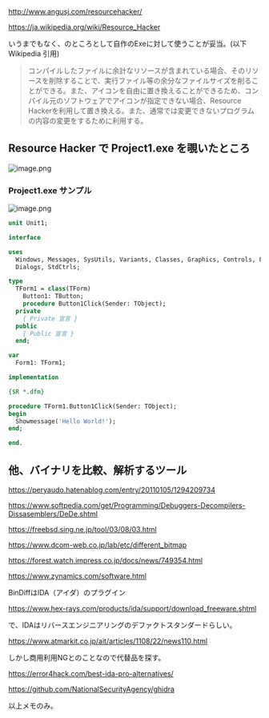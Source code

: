 http://www.angusj.com/resourcehacker/

https://ja.wikipedia.org/wiki/Resource_Hacker

いうまでもなく、のところとして自作のExeに対して使うことが妥当。(以下 Wikipedia 引用)
> コンパイルしたファイルに余計なリソースが含まれている場合、そのリソースを削除することで、実行ファイル等の余分なファイルサイズを削ることができる。また、アイコンを自由に置き換えることができるため、コンパイル元のソフトウェアでアイコンが指定できない場合、Resource Hackerを利用して置き換える。また、通常では変更できないプログラムの内容の変更をするために利用する。

## Resource Hacker で Project1.exe を覗いたところ

![image.png](https://qiita-image-store.s3.ap-northeast-1.amazonaws.com/0/93824/4d8c2b04-202c-d1c7-d4ca-e4c6cb41e583.png)


### Project1.exe サンプル 

![image.png](https://qiita-image-store.s3.ap-northeast-1.amazonaws.com/0/93824/4a80743c-e454-1055-a87e-fbc042d921a5.png)

```pascal
unit Unit1;

interface

uses
  Windows, Messages, SysUtils, Variants, Classes, Graphics, Controls, Forms,
  Dialogs, StdCtrls;

type
  TForm1 = class(TForm)
    Button1: TButton;
    procedure Button1Click(Sender: TObject);
  private
    { Private 宣言 }
  public
    { Public 宣言 }
  end;

var
  Form1: TForm1;

implementation

{$R *.dfm}

procedure TForm1.Button1Click(Sender: TObject);
begin
  Showmessage('Hello World!');
end;

end.
```

## 他、バイナリを比較、解析するツール

https://peryaudo.hatenablog.com/entry/20110105/1294209734

https://www.softpedia.com/get/Programming/Debuggers-Decompilers-Dissasemblers/DeDe.shtml


https://freebsd.sing.ne.jp/tool/03/08/03.html

https://www.dcom-web.co.jp/lab/etc/different_bitmap

https://forest.watch.impress.co.jp/docs/news/749354.html

https://www.zynamics.com/software.html

BinDiffはIDA（アイダ）のプラグイン

https://www.hex-rays.com/products/ida/support/download_freeware.shtml

で、IDAはリバースエンジニアリングのデファクトスタンダードらしい。

https://www.atmarkit.co.jp/ait/articles/1108/22/news110.html

しかし商用利用NGとのことなので代替品を探す。

https://error4hack.com/best-ida-pro-alternatives/

https://github.com/NationalSecurityAgency/ghidra


以上メモのみ。
